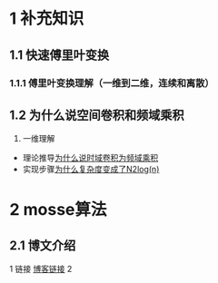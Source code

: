 # 1 补充知识
## 1.1 快速傅里叶变换
### 1.1.1 傅里叶变换理解（一维到二维，连续和离散）
## 1.2 为什么说空间卷积和频域乘积
1. 一维理解<br>
- 理论推导[为什么说时域卷积为频域乘积](https://www.zhihu.com/question/29877892)
- 实现步骤[为什么复杂度变成了N2log(n)](https://www.zywvvd.com/notes/study/math/fourier-transform/fourier-conv/fourier-conv/)


# 2 mosse算法
## 2.1 博文介绍
1 链接 [博客链接](https://blog.csdn.net/qq_22905795/article/details/97272882)
2 